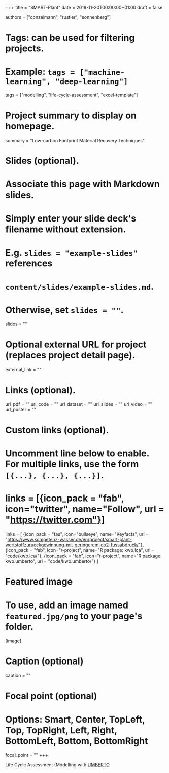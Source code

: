 +++
title = "SMART-Plant"
date = 2018-11-20T00:00:00+01:00
draft = false

authors = ["conzelmann", "rustler", "sonnenberg"]

# Tags: can be used for filtering projects.
# Example: `tags = ["machine-learning", "deep-learning"]`
tags = ["modelling", "life-cycle-assessment", "excel-template"]

# Project summary to display on homepage.
summary = "Low-carbon Footprint Material Recovery Techniques"

# Slides (optional).
#   Associate this page with Markdown slides.
#   Simply enter your slide deck's filename without extension.
#   E.g. `slides = "example-slides"` references 
#   `content/slides/example-slides.md`.
#   Otherwise, set `slides = ""`.
slides = ""

# Optional external URL for project (replaces project detail page).
external_link = ""

# Links (optional).
url_pdf = ""
url_code = ""
url_dataset = ""
url_slides = ""
url_video = ""
url_poster = ""

# Custom links (optional).
#   Uncomment line below to enable. For multiple links, use the form `[{...}, {...}, {...}]`.
# links = [{icon_pack = "fab", icon="twitter", name="Follow", url = "https://twitter.com"}]
links = [
{icon_pack = "fas", icon="bullseye", name="Keyfacts", url = "https://www.kompetenz-wasser.de/en/project/smart-plant-wertstoffzurueckgewinnung-mit-geringerem-co2-fussabdruck/"},
{icon_pack = "fab", icon="r-project", name="R package: kwb.lca", url = "code/kwb.lca/"}, 
{icon_pack = "fab", icon="r-project", name="R package: kwb.umberto", url = "code/kwb.umberto/"}
]
# Featured image
# To use, add an image named `featured.jpg/png` to your page's folder. 
[image]
  # Caption (optional)
  caption = ""

  # Focal point (optional)
  # Options: Smart, Center, TopLeft, Top, TopRight, Left, Right, BottomLeft, Bottom, BottomRight
  focal_point = ""
+++

Life Cycle Assessment (Modelling with [UMBERTO](https://www.ifu.com/umberto/)
